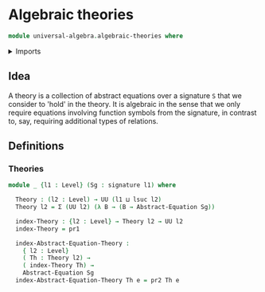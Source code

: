 # Algebraic theories

```agda
module universal-algebra.algebraic-theories where
```

<details><summary>Imports</summary>

```agda
open import foundation.dependent-pair-types
open import foundation.universe-levels

open import universal-algebra.abstract-equations-over-signatures
open import universal-algebra.signatures
```

</details>

## Idea

A theory is a collection of abstract equations over a signature `S` that we
consider to 'hold' in the theory. It is algebraic in the sense that we only
require equations involving function symbols from the signature, in contrast to,
say, requiring additional types of relations.

## Definitions

### Theories

```agda
module _ {l1 : Level} (Sg : signature l1) where

  Theory : (l2 : Level) → UU (l1 ⊔ lsuc l2)
  Theory l2 = Σ (UU l2) (λ B → (B → Abstract-Equation Sg))

  index-Theory : {l2 : Level} → Theory l2 → UU l2
  index-Theory = pr1

  index-Abstract-Equation-Theory :
    { l2 : Level}
    ( Th : Theory l2) →
    ( index-Theory Th) →
    Abstract-Equation Sg
  index-Abstract-Equation-Theory Th e = pr2 Th e
```
